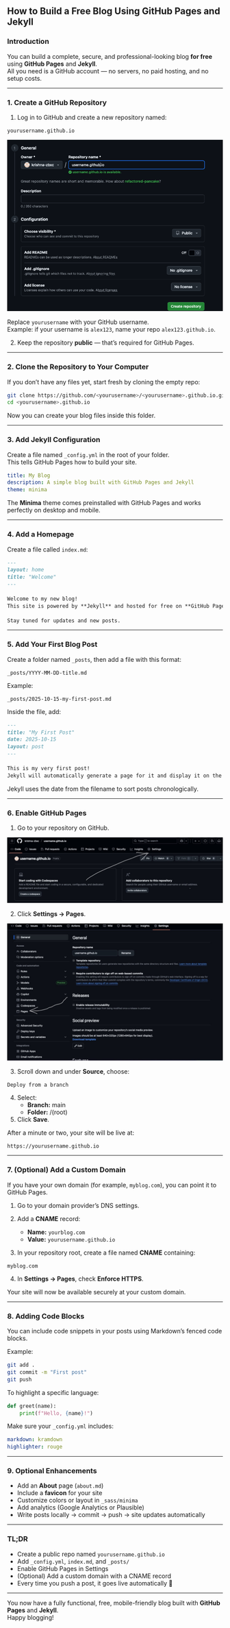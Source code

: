 ## How to Build a Free Blog Using GitHub Pages and Jekyll

### Introduction
You can build a complete, secure, and professional-looking blog **for free** using **GitHub Pages** and **Jekyll**.  
All you need is a GitHub account — no servers, no paid hosting, and no setup costs.

---

### 1. Create a GitHub Repository
1. Log in to GitHub and create a new repository named:

```
yourusername.github.io
```

![image demonstrating how to add repo](/_posts/assets/images/repo-creation.png)

Replace `yourusername` with your GitHub username.  
Example: if your username is `alex123`, name your repo `alex123.github.io`.

2. Keep the repository **public** — that’s required for GitHub Pages.

---

### 2. Clone the Repository to Your Computer
If you don’t have any files yet, start fresh by cloning the empty repo:

```bash
git clone https://github.com/<yourusername>/<yourusername>.github.io.git
cd <yourusername>.github.io
```

Now you can create your blog files inside this folder.

---

### 3. Add Jekyll Configuration
Create a file named `_config.yml` in the root of your folder.  
This tells GitHub Pages how to build your site.

```yaml
title: My Blog
description: A simple blog built with GitHub Pages and Jekyll
theme: minima
```

The **Minima** theme comes preinstalled with GitHub Pages and works perfectly on desktop and mobile.

---

### 4. Add a Homepage
Create a file called `index.md`:

```markdown
---
layout: home
title: "Welcome"
---

Welcome to my new blog!  
This site is powered by **Jekyll** and hosted for free on **GitHub Pages**.  

Stay tuned for updates and new posts.
```

---

### 5. Add Your First Blog Post
Create a folder named `_posts`, then add a file with this format:

```
_posts/YYYY-MM-DD-title.md
```

Example:

```
_posts/2025-10-15-my-first-post.md
```

Inside the file, add:

```markdown
---
title: "My First Post"
date: 2025-10-15
layout: post
---

This is my very first post!  
Jekyll will automatically generate a page for it and display it on the homepage.
```

Jekyll uses the date from the filename to sort posts chronologically.

---

### 6. Enable GitHub Pages
1. Go to your repository on GitHub.  

![github repo settings](/_posts/assets/images/github-settings.jpeg)

2. Click **Settings → Pages**.

![repo settings pages](/_posts/assets/images/settings-pages.jpeg)
  
3. Scroll down and under **Source**, choose:

```
Deploy from a branch
```

4. Select:
   - **Branch:** main  
   - **Folder:** /(root)
5. Click **Save**.

After a minute or two, your site will be live at:

```
https://yourusername.github.io
```

---

### 7. (Optional) Add a Custom Domain
If you have your own domain (for example, `myblog.com`), you can point it to GitHub Pages.

1. Go to your domain provider’s DNS settings.  
2. Add a **CNAME** record:  
   - **Name:** `yourblog.com`  
   - **Value:** `yourusername.github.io`  

3. In your repository root, create a file named **CNAME** containing:

```
myblog.com
```

4. In **Settings → Pages**, check **Enforce HTTPS**.

Your site will now be available securely at your custom domain.

---

### 8. Adding Code Blocks
You can include code snippets in your posts using Markdown’s fenced code blocks.

Example:

```bash
git add .
git commit -m "First post"
git push
```

To highlight a specific language:

```python
def greet(name):
    print(f"Hello, {name}!")
```

Make sure your `_config.yml` includes:

```yaml
markdown: kramdown
highlighter: rouge
```

---

### 9. Optional Enhancements
- Add an **About** page (`about.md`)  
- Include a **favicon** for your site  
- Customize colors or layout in `_sass/minima`  
- Add analytics (Google Analytics or Plausible)  
- Write posts locally → commit → push → site updates automatically  

---

### TL;DR
- Create a public repo named `yourusername.github.io`  
- Add `_config.yml`, `index.md`, and `_posts/`  
- Enable GitHub Pages in Settings  
- (Optional) Add a custom domain with a CNAME record  
- Every time you push a post, it goes live automatically 🎉  

---

You now have a fully functional, free, mobile-friendly blog built with **GitHub Pages** and **Jekyll**.  
Happy blogging!
